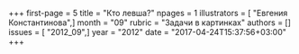 +++
first-page = 5
title = "Кто левша?"
npages = 1
illustrators = [ "Евгения Константинова",]
month = "09"
rubric = "Задачи в картинках"
authors = []
issues = [ "2012_09",]
year = "2012"
date = "2017-04-24T15:37:56+03:00"
+++
